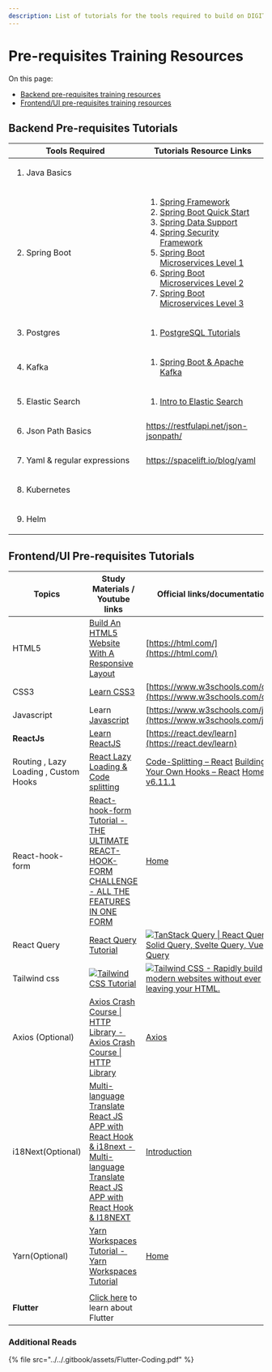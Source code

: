 ```yaml
---
description: List of tutorials for the tools required to build on DIGIT platform
---
```


# Pre-requisites Training Resources

On this page:

* [Backend pre-requisites training resources](pre-requisites-training-resources.md#backend-pre-requisites-tutorials)
* [Frontend/UI pre-requisites training resources](pre-requisites-training-resources.md#prerequisite-reference-study-materials-hardbreak-hardbreak-development-team-hardbreak)

## Backend Pre-requisites Tutorials

<table><thead><tr><th width="248">Tools Required</th><th>Tutorials Resource Links</th></tr></thead><tbody><tr><td><ol><li>Java Basics</li></ol></td><td></td></tr><tr><td><ol start="2"><li>Spring Boot</li></ol></td><td><ol><li><a href="https://www.youtube.com/playlist?list=PLC97BDEFDCDD169D7">Spring Framework</a></li><li><a href="https://www.youtube.com/playlist?list=PLqq-6Pq4lTTbx8p2oCgcAQGQyqN8XeA1x">Spring Boot Quick Start </a></li><li><a href="https://www.youtube.com/playlist?list=PL1A506B159E5BD13E">Spring Data Support</a></li><li><a href="https://www.youtube.com/playlist?list=PLqq-6Pq4lTTYTEooakHchTGglSvkZAjnE">Spring Security Framework</a></li><li><a href="https://www.youtube.com/playlist?list=PLqq-6Pq4lTTZSKAFG6aCDVDP86Qx4lNas">Spring Boot Microservices Level 1</a></li><li><a href="https://www.youtube.com/playlist?list=PLqq-6Pq4lTTbXZY_elyGv7IkKrfkSrX5e">Spring Boot Microservices Level 2</a></li><li><a href="https://www.youtube.com/playlist?list=PLqq-6Pq4lTTaoaVoQVfRJPqvNTCjcTvJB">Spring Boot Microservices Level 3</a></li></ol></td></tr><tr><td><ol start="3"><li>Postgres</li></ol></td><td><ol><li><a href="https://www.youtube.com/playlist?list=PLk1kxccoEnNEtwGZW-3KAcAlhI_Guwh8x">PostgreSQL Tutorials</a></li></ol></td></tr><tr><td><ol start="4"><li>Kafka</li></ol></td><td><ol><li><a href="https://www.youtube.com/playlist?list=PLGRDMO4rOGcNLwoack4ZiTyewUcF6y6BU">Spring Boot &#x26; Apache Kafka</a></li></ol><p></p></td></tr><tr><td><ol start="5"><li>Elastic Search</li></ol></td><td><ol><li><a href="https://www.youtube.com/watch?v=gS_nHTWZEJ8">Intro to Elastic Search</a></li></ol></td></tr><tr><td><ol start="6"><li>Json Path Basics</li></ol></td><td><a href="https://restfulapi.net/json-jsonpath/">https://restfulapi.net/json-jsonpath/</a></td></tr><tr><td><ol start="7"><li>Yaml &#x26; regular expressions</li></ol></td><td><a href="https://spacelift.io/blog/yaml">https://spacelift.io/blog/yaml</a></td></tr><tr><td><ol start="8"><li>Kubernetes</li></ol></td><td></td></tr><tr><td><ol start="9"><li>Helm</li></ol></td><td></td></tr></tbody></table>

## Frontend/UI Pre-requisites Tutorials <a href="#prerequisite-reference-study-materials-hardbreak-hardbreak-development-team-hardbreak" id="prerequisite-reference-study-materials-hardbreak-hardbreak-development-team-hardbreak"></a>

| Topics                                | Study Materials / Youtube links                                                                                                                                                                                                                                                                                                     | Official links/documentation                                                                                                                                                                                                                                                                                                                                                                                                   |
| ------------------------------------- | ----------------------------------------------------------------------------------------------------------------------------------------------------------------------------------------------------------------------------------------------------------------------------------------------------------------------------------- | ------------------------------------------------------------------------------------------------------------------------------------------------------------------------------------------------------------------------------------------------------------------------------------------------------------------------------------------------------------------------------------------------------------------------------ |
| HTML5                                 | [Build An HTML5 Website With A Responsive Layout](https://www.youtube.com/watch?v=Wm6CUkswsNw)                                                                                                                                                                                                                                      | [https://html.com/](https://html.com/)                                                                                                                                                                                                                                                                                                                                                                                         |
| CSS3                                  | [Learn CSS3](https://www.youtube.com/watch?v=wRNinF7YQqQ)                                                                                                                                                                                                                                                                           | [https://www.w3schools.com/css/](https://www.w3schools.com/css/)                                                                                                                                                                                                                                                                                                                                                               |
| Javascript                            | Learn [Javascript](https://www.youtube.com/watch?v=W6NZfCO5SIk)                                                                                                                                                                                                                                                                     | [https://www.w3schools.com/js/](https://www.w3schools.com/js/)                                                                                                                                                                                                                                                                                                                                                                 |
| **ReactJs**                           | [Learn ReactJS](https://www.youtube.com/watch?v=4baq00tHfmA)                                                                                                                                                                                                                                                                        | [https://react.dev/learn](https://react.dev/learn)                                                                                                                                                                                                                                                                                                                                                                             |
| Routing , Lazy Loading , Custom Hooks | [<img src="https://www.youtube.com/s/desktop/1805f790/img/favicon_32x32.png" alt="" data-size="line">React Lazy Loading & Code splitting](https://www.youtube.com/watch?v=tV9gvls8IP8)                                                                                                                                              | [<img src="https://legacy.reactjs.org/favicon.ico" alt="" data-size="line">Code-Splitting – React](https://reactjs.org/docs/code-splitting.html) [<img src="https://legacy.reactjs.org/favicon.ico" alt="" data-size="line">Building Your Own Hooks – React](https://reactjs.org/docs/hooks-custom.html) [<img src="https://reactrouter.com/favicon-light.png" alt="" data-size="line">Home v6.11.1](https://reactrouter.com/) |
| React-hook-form                       | [React-hook-form Tutorial - ](https://www.youtube.com/watch?v=U-iz8b4RExA)[<img src="https://www.youtube.com/s/desktop/1805f790/img/favicon_32x32.png" alt="" data-size="line">THE ULTIMATE REACT-HOOK-FORM CHALLENGE - ALL THE FEATURES IN ONE FORM](https://www.youtube.com/watch?v=U-iz8b4RExA)                                  | [Home](https://react-hook-form.com/)                                                                                                                                                                                                                                                                                                                                                                                           |
| <p> </p><p>React Query</p>            | [<img src="https://www.youtube.com/s/desktop/1805f790/img/favicon_32x32.png" alt="" data-size="line">React Query Tutorial](https://www.youtube.com/playlist?list=PL4cUxeGkcC9jpi7Ptjl5b50p9gLjOFani)                                                                                                                                | [![](https://tanstack.com/favicons/favicon-16x16.png)TanStack Query \| React Query, Solid Query, Svelte Query, Vue Query](https://react-query.tanstack.com/)                                                                                                                                                                                                                                                                   |
| Tailwind css                          | [![](https://www.youtube.com/s/desktop/1805f790/img/favicon\_32x32.png)Tailwind CSS Tutorial](https://www.youtube.com/playlist?list=PL4cUxeGkcC9gpXORlEHjc5bgnIi5HEGhw)                                                                                                                                                             | [![](https://tailwindcss.com/favicons/favicon-16x16.png?v=3)Tailwind CSS - Rapidly build modern websites without ever leaving your HTML.](https://tailwindcss.com/)                                                                                                                                                                                                                                                            |
| Axios (Optional)                      | [Axios Crash Course \| HTTP Library - ](https://www.youtube.com/watch?v=6LyagkoRWYA)[<img src="https://www.youtube.com/s/desktop/1805f790/img/favicon_32x32.png" alt="" data-size="line">Axios Crash Course \| HTTP Library](https://www.youtube.com/watch?v=6LyagkoRWYA)                                                           | [<img src="https://axios-http.com/assets/favicon.ico" alt="" data-size="line">Axios](https://axios-http.com/)                                                                                                                                                                                                                                                                                                                  |
| i18Next(Optional)                     | [Multi-language Translate React JS APP with React Hook & i18next - ](https://www.youtube.com/watch?v=cHqxgLhOl5Y)[<img src="https://www.youtube.com/s/desktop/1805f790/img/favicon_32x32.png" alt="" data-size="line">Multi-language Translate React JS APP with React Hook & I18NEXT](https://www.youtube.com/watch?v=cHqxgLhOl5Y) | [<img src="https://1143667985-files.gitbook.io/~/files/v0/b/gitbook-legacy-files/o/spaces%2F-L9iS6Wm2hynS5H9Gj7j%2Favatar.png?generation=1523462254548780&#x26;alt=media" alt="" data-size="line">Introduction](https://www.i18next.com/)                                                                                                                                                                                      |
| Yarn(Optional)                        | [Yarn Workspaces Tutorial - ](https://www.youtube.com/watch?v=G8KXFWftCg0)[<img src="https://www.youtube.com/s/desktop/1805f790/img/favicon_32x32.png" alt="" data-size="line">Yarn Workspaces Tutorial](https://www.youtube.com/watch?v=G8KXFWftCg0)                                                                               | [<img src="https://yarnpkg.com/favicon-32x32.png?v=775b53071ebde4f6d738805a2d9fcb72" alt="" data-size="line">Home](https://yarnpkg.com/)                                                                                                                                                                                                                                                                                       |
|                                       |                                                                                                                                                                                                                                                                                                                                     |                                                                                                                                                                                                                                                                                                                                                                                                                                |
| **Flutter**                           | [Click here](pre-requisites-training-resources.md#further-reads) to learn about Flutter                                                                                                                                                                                                                                             |                                                                                                                                                                                                                                                                                                                                                                                                                                |

### Additional Reads

{% file src="../../.gitbook/assets/Flutter-Coding.pdf" %}
